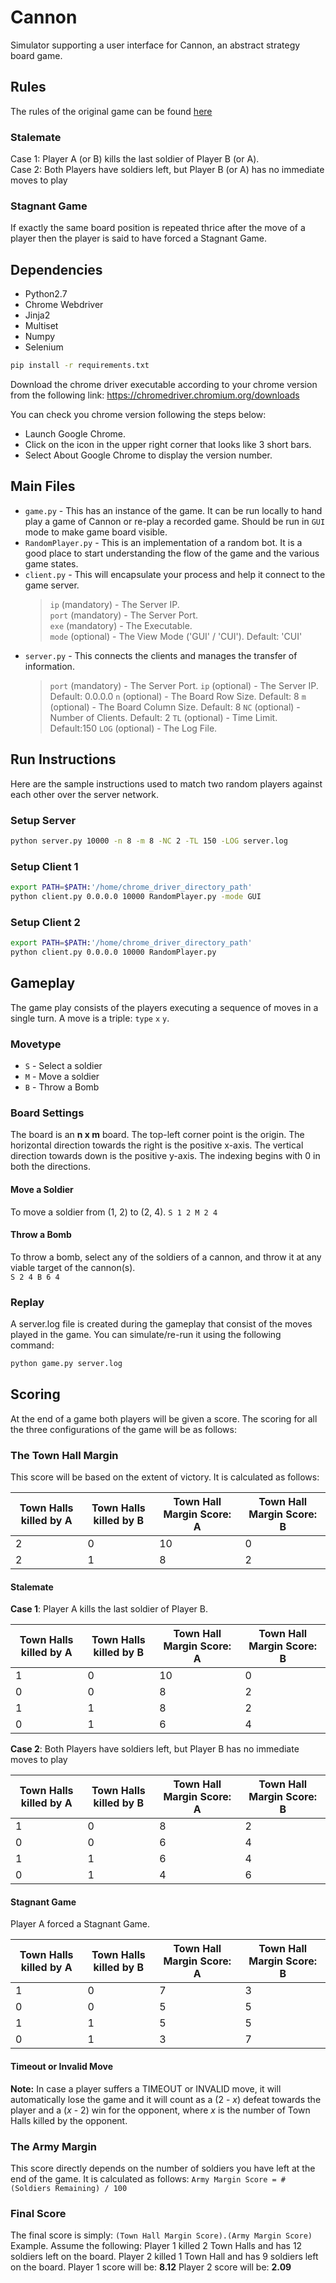 # Cannon
Simulator supporting a user interface for Cannon, an abstract strategy board game.

## Rules
The rules of the original game can be found [here](https://nestorgames.com/rulebooks/CANNON_EN.pdf)

### Stalemate
Case 1: Player A (or B) kills the last soldier of Player B (or A).  
Case 2: Both Players have soldiers left, but Player B (or A) has no immediate moves to play

### Stagnant Game
If exactly the same board position is repeated thrice after the move of a player then the player is said to have forced a  Stagnant Game.

## Dependencies
+ Python2.7
+ Chrome Webdriver
+ Jinja2
+ Multiset
+ Numpy
+ Selenium

```sh
pip install -r requirements.txt
```

Download the chrome driver executable according to your chrome version from the following link:
https://chromedriver.chromium.org/downloads

You can check you chrome version following the steps below:
- Launch Google Chrome.
- Click on the icon in the upper right corner that looks like 3 short bars.
- Select About Google Chrome to display the version number.

## Main Files
+ `game.py` - This has an instance of the game. It can be run locally to hand play a game of Cannon or re-play a recorded game. Should be run in `GUI` mode to make game board visible.
+ `RandomPlayer.py` - This is an implementation of a random bot. It is a good place to start understanding the flow of the game and the various game states.
+ `client.py` - This will encapsulate your process and help it connect to the game server.
  > `ip` (mandatory) - The Server IP.  
  > `port` (mandatory) - The Server Port.  
  > `exe` (mandatory) - The Executable.  
  > `mode` (optional) - The View Mode ('GUI' / 'CUI'). Default: 'CUI'  
+ `server.py` - This connects the clients and manages the transfer of information.
  > `port` (mandatory) - The Server Port.
  > `ip` (optional) - The Server IP. Default: 0.0.0.0
  > `n` (optional) - The Board Row Size. Default: 8
  > `m` (optional) - The Board Column Size. Default: 8 
  > `NC` (optional) - Number of Clients. Default: 2
  > `TL` (optional) - Time Limit. Default:150
  > `LOG` (optional) - The Log File.

## Run Instructions
Here are the sample instructions used to match two random players against each other over the server network.

### Setup Server
```sh
python server.py 10000 -n 8 -m 8 -NC 2 -TL 150 -LOG server.log
```
### Setup Client 1
```sh
export PATH=$PATH:'/home/chrome_driver_directory_path'
python client.py 0.0.0.0 10000 RandomPlayer.py -mode GUI
```

### Setup Client 2
```sh
export PATH=$PATH:'/home/chrome_driver_directory_path'
python client.py 0.0.0.0 10000 RandomPlayer.py
```

## Gameplay
The game play consists of the players executing a sequence of moves in a single turn.
A move is a triple: `type` `x` `y`.

### Movetype
+ `S` - Select a soldier
+ `M` - Move a soldier
+ `B` - Throw a Bomb

### Board Settings
The board is an **n x m** board.
The top-left corner point is the origin.
The horizontal direction towards the right is the positive x-axis.
The vertical direction towards down is the positive y-axis.
The indexing begins with 0 in both the directions.

#### Move a Soldier
To move a soldier from (1, 2) to (2, 4).
`S 1 2 M 2 4`

#### Throw a Bomb
To throw a bomb, select any of the soldiers of a cannon, and throw it at any viable target of the cannon(s).  
`S 2 4 B 6 4`

### Replay
A server.log file is created during the gameplay that consist of the moves played in the game. You can simulate/re-run it using the following command:
```sh
python game.py server.log
```

## Scoring
At the end of a game both players will be given a score. The scoring for all the three configurations of the game will be as follows: 

### The Town Hall Margin
This score will be based on the extent of victory. It is calculated as follows:  

|Town Halls killed by A	|Town Halls killed by B	|Town Hall Margin Score: A	|Town Hall Margin Score: B|
| ------------- | ------------- | ------------- | ------------- | 
| 2 | 0 | 10 | 0 |
| 2 | 1 | 8  | 2 |

#### Stalemate

**Case 1**: Player A kills the last soldier of Player B.

|Town Halls killed by A	|Town Halls killed by B	|Town Hall Margin Score: A	|Town Hall Margin Score: B|
| ------------- | ------------- | ------------- | ------------- | 
| 1 |	0 |	10 |	0 |
| 0 |	0 |	8  |	2 |
| 1 |	1 |	8  |	2 |
| 0 |	1 |	6  |	4 |

**Case 2**: Both Players have soldiers left, but Player B has no immediate moves to play

|Town Halls killed by A	|Town Halls killed by B	|Town Hall Margin Score: A	|Town Hall Margin Score: B|
| ------------- | ------------- | ------------- | ------------- | 
| 1 |	0 |	8 |	2 |
| 0 |	0 |	6 |	4 |
| 1 |	1 |	6 |	4 |
| 0 |	1 |	4 |	6 |

#### Stagnant Game

Player A forced a Stagnant Game.

|Town Halls killed by A	|Town Halls killed by B	|Town Hall Margin Score: A	|Town Hall Margin Score: B|
| ------------- | ------------- | ------------- | ------------- | 
| 1 |	0 |	7 |	3 |
| 0 |	0 |	5 |	5 |
| 1 |	1 |	5 |	5 |
| 0 |	1 |	3 |	7 |

#### Timeout or Invalid Move

**Note:** In case a player suffers a TIMEOUT or INVALID move, it will automatically lose the game and it will count as a (2 - *x*) defeat towards the player and a (*x* - 2) win for the opponent, where *x* is the number of Town Halls killed by the opponent. 

### The Army Margin
This score directly depends on the number of soldiers you have left at the end of the game. It is calculated as follows:
```Army Margin Score = # (Soldiers Remaining) / 100```

### Final Score
The final score is simply: ```(Town Hall Margin Score).(Army Margin Score)```
Example. Assume the following:
Player 1 killed 2 Town Halls and has 12 soldiers left on the board.
Player 2 killed 1 Town Hall and has 9 soldiers left on the board.
Player 1 score will be: **8.12**
Player 2 score will be: **2.09**

